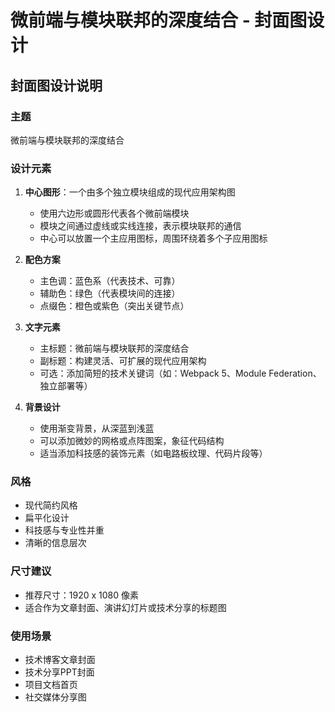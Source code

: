 # 微前端与模块联邦的深度结合 - 封面图设计

## 封面图设计说明

### 主题
微前端与模块联邦的深度结合

### 设计元素
1. **中心图形**：一个由多个独立模块组成的现代应用架构图
   - 使用六边形或圆形代表各个微前端模块
   - 模块之间通过虚线或实线连接，表示模块联邦的通信
   - 中心可以放置一个主应用图标，周围环绕着多个子应用图标

2. **配色方案**
   - 主色调：蓝色系（代表技术、可靠）
   - 辅助色：绿色（代表模块间的连接）
   - 点缀色：橙色或紫色（突出关键节点）

3. **文字元素**
   - 主标题：微前端与模块联邦的深度结合
   - 副标题：构建灵活、可扩展的现代应用架构
   - 可选：添加简短的技术关键词（如：Webpack 5、Module Federation、独立部署等）

4. **背景设计**
   - 使用渐变背景，从深蓝到浅蓝
   - 可以添加微妙的网格或点阵图案，象征代码结构
   - 适当添加科技感的装饰元素（如电路板纹理、代码片段等）

### 风格
- 现代简约风格
- 扁平化设计
- 科技感与专业性并重
- 清晰的信息层次

### 尺寸建议
- 推荐尺寸：1920 x 1080 像素
- 适合作为文章封面、演讲幻灯片或技术分享的标题图

### 使用场景
- 技术博客文章封面
- 技术分享PPT封面
- 项目文档首页
- 社交媒体分享图 